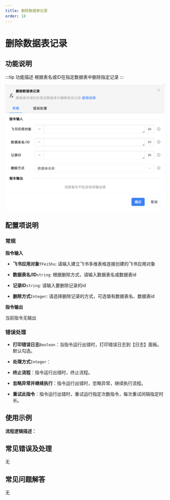 ```yaml
---
title: 删除数据表记录
order: 18
---
```


# 删除数据表记录

## 功能说明

:::tip 功能描述
根据表名或ID在指定数据表中删除指定记录
:::

![删除数据表记录](../../../../assets/删除数据表记录_command.png)

## 配置项说明

### 常规

**指令输入**

- **飞书应用对象**`TFeiShu`: 请输入建立飞书多维表格连接创建的飞书应用对象

- **数据表名/ID**`string`: 根据删除方式，请输入数据表名或数据表id

- **记录ID**`string`: 请输入要删除记录的id

- **删除方式**`Integer`: 请选择删除记录的方式，可选值有数据表名、数据表id


**指令输出**

当前指令无输出

### 错误处理

- **打印错误日志**`Boolean`：当指令运行出错时，打印错误日志到【日志】面板。默认勾选。

- **处理方式**`Integer`：

 - **终止流程**：指令运行出错时，终止流程。

 - **忽略异常并继续执行**：指令运行出错时，忽略异常，继续执行流程。

 - **重试此指令**：指令运行出错时，重试运行指定次数指令，每次重试间隔指定时长。

## 使用示例

**流程逻辑描述：** 

## 常见错误及处理

无

## 常见问题解答

无

